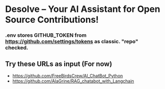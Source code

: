 # Desolve – Your AI Assistant for Open Source Contributions!

### .env stores GITHUB_TOKEN from https://github.com/settings/tokens as classic. "repo" checked.

## Try these URLs as input (For now)
- https://github.com/FreeBirdsCrew/AI_ChatBot_Python
- https://github.com/AlaGrine/RAG_chatabot_with_Langchain

